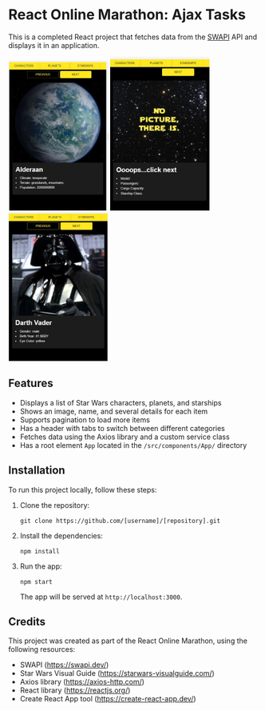 # React Online Marathon: Ajax Tasks

This is a completed React project that fetches data from the [SWAPI](https://swapi.dev/) API and displays it in an application.

<img src="/public/api.jpg" alt="Screenshots" width="200" style="display:inline-block">
<img src="/public/api2.jpg" alt="Screenshots" width="200" style="display:inline-block">
<img src="/public/api3.jpg" alt="Screenshots" width="200" style="display:inline-block">

## Features

- Displays a list of Star Wars characters, planets, and starships
- Shows an image, name, and several details for each item
- Supports pagination to load more items
- Has a header with tabs to switch between different categories
- Fetches data using the Axios library and a custom service class
- Has a root element `App` located in the `/src/components/App/` directory

## Installation

To run this project locally, follow these steps:

1. Clone the repository:

   ```
   git clone https://github.com/[username]/[repository].git
   ```

2. Install the dependencies:

   ```
   npm install
   ```

3. Run the app:

   ```
   npm start
   ```

   The app will be served at `http://localhost:3000`.

## Credits

This project was created as part of the React Online Marathon, using the following resources:

- SWAPI (https://swapi.dev/)
- Star Wars Visual Guide (https://starwars-visualguide.com/)
- Axios library (https://axios-http.com/)
- React library (https://reactjs.org/)
- Create React App tool (https://create-react-app.dev/)
